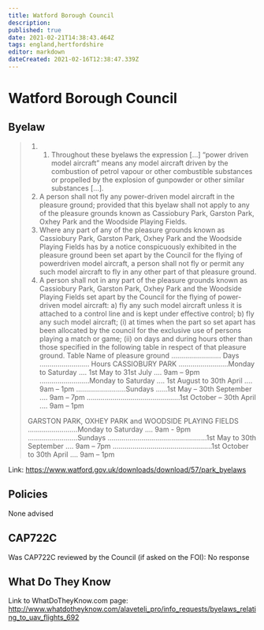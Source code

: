```yaml
---
title: Watford Borough Council
description: 
published: true
date: 2021-02-21T14:38:43.464Z
tags: england,hertfordshire
editor: markdown
dateCreated: 2021-02-16T12:38:47.339Z
---
```


# Watford Borough Council


## Byelaw
> 1. 1. Throughout these byelaws the expression [...] “power driven model aircraft” means any model aircraft driven by the combustion of petrol vapour or other combustible substances or propelled by the explosion of gunpowder or other similar substances [...]. 
> 24. A person shall not fly any power-driven model aircraft in the pleasure ground; provided that this byelaw shall not apply to any of the pleasure grounds known as Cassiobury Park, Garston Park, Oxhey Park and the Woodside Playing Fields. 
> 25. Where any part of any of the pleasure grounds known as Cassiobury Park, Garston Park, Oxhey Park and the Woodside Playing Fields has by a notice conspicuously exhibited in the pleasure ground been set apart by the Council for the flying of powerdriven model aircraft, a person shall not fly or permit any such model aircraft to fly in any other part of that pleasure ground.
> 26. A person shall not in any part of the pleasure grounds known as Cassiobury Park, Garston Park, Oxhey Park and the Woodside Playing Fields set apart by the Council for the flying of power-driven model aircraft:
> a) fly any such model aircraft unless it is attached to a control line and is kept under effective control;
> b) fly any such model aircraft;
> (i) at times when the part so set apart has been allocated by the council for the exclusive use of persons playing a match or game;
> (ii) on days and during hours other than those specified in the following table in respect of that pleasure ground.
> Table
> Name of pleasure ground			......................... Days 		......................... Hours
> CASSIOBURY PARK 
> .........................Monday to Saturday .... 1st May to 31st July .... 9am – 9pm
> .........................Monday to Saturday .... 1st August to 30th April .... 9am – 1pm
> .........................Sundays ......1st May – 30th September .... 9am – 7pm
> ...............................................1st October – 30th April .... 9am – 1pm
>
>
> GARSTON PARK, OXHEY PARK and WOODSIDE PLAYING FIELDS
> .........................Monday to Saturday .... 9am - 9pm
> .........................Sundays
> ..................................................1st May to 30th September .... 9am – 7pm
> ..................................................1st October to 30th April .... 9am – 1pm 




Link:
https://www.watford.gov.uk/downloads/download/57/park_byelaws

## Policies
None advised

## CAP722C

Was CAP722C reviewed by the Council (if asked on the FOI): No response

## What Do They Know

Link to WhatDoTheyKnow.com page:
http://www.whatdotheyknow.com/alaveteli_pro/info_requests/byelaws_relating_to_uav_flights_692

